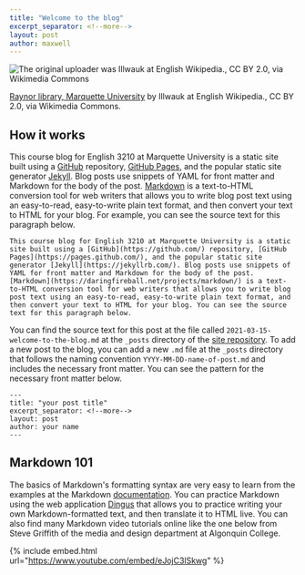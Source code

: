 ```yaml
---
title: "Welcome to the blog"
excerpt_separator: <!--more-->
layout: post
author: maxwell
--- 
```


![The original uploader was Illwauk at English Wikipedia., CC BY 2.0, via Wikimedia Commons](https://upload.wikimedia.org/wikipedia/commons/f/f9/Raynor_library%2C_Marquette_University.jpg)

[Raynor library, Marquette University](https://commons.wikimedia.org/wiki/File:Raynor_library,_Marquette_University.jpg) by Illwauk at English Wikipedia., CC BY 2.0, via Wikimedia Commons.

## How it works

This course blog for English 3210 at Marquette University is a static site built using a [GitHub](https://github.com/) repository, [GitHub Pages](https://pages.github.com/), and the popular static site generator [Jekyll](https://jekyllrb.com/). Blog posts use snippets of YAML for front matter and Markdown for the body of the post. [Markdown](https://daringfireball.net/projects/markdown/) is a text-to-HTML conversion tool for web writers that allows you to write blog post text using an easy-to-read, easy-to-write plain text format, and then convert your text to HTML for your blog. For example, you can see the source text for this paragraph below.

```
This course blog for English 3210 at Marquette University is a static site built using a [GitHub](https://github.com/) repository, [GitHub Pages](https://pages.github.com/), and the popular static site generator [Jekyll](https://jekyllrb.com/). Blog posts use snippets of YAML for front matter and Markdown for the body of the post. [Markdown](https://daringfireball.net/projects/markdown/) is a text-to-HTML conversion tool for web writers that allows you to write blog post text using an easy-to-read, easy-to-write plain text format, and then convert your text to HTML for your blog. You can see the source text for this paragraph below.
```

<!--more-->

You can find the source text for this post at the file called `2021-03-15-welcome-to-the-blog.md` at the `_posts` directory of the [site repository](https://github.com/maxgray20/english-3210). To add a new post to the blog, you can add a new `.md` file at the `_posts` directory that follows the naming convention `YYYY-MM-DD-name-of-post.md` and includes the necessary front matter. You can see the pattern for the necessary front matter below.

```
---
title: "your post title"
excerpt_separator: <!--more-->
layout: post
author: your name
---
```

## Markdown 101

The basics of Markdown's formatting syntax are very easy to learn from the examples at the Markdown [documentation](https://daringfireball.net/projects/markdown/basics). You can practice Markdown using the web application [Dingus](https://daringfireball.net/projects/markdown/dingus) that allows you to practice writing your own Markdown-formatted text, and then translate it to HTML live. You can also find many Markdown video tutorials online like the one below from Steve Griffith of the media and design department at Algonquin College.

{% include embed.html url="https://www.youtube.com/embed/eJojC3lSkwg" %}
